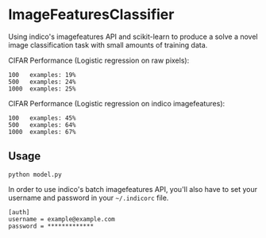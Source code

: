 # ImageFeaturesClassifier

Using indico's imagefeatures API and scikit-learn to produce a solve a novel image classification task with small amounts of training data.

CIFAR Performance (Logistic regression on raw pixels):
```
100   examples: 19%
500   examples: 24%
1000  examples: 25%
```

CIFAR Performance (Logistic regression on indico imagefeatures):
```
100   examples: 45%     
500   examples: 64% 
1000  examples: 67%
```

Usage
-----

```
python model.py
```

In order to use indico's batch imagefeatures API, you'll also have to set your username and password in your `~/.indicorc` file.

```
[auth]
username = example@example.com
password = *************
```

